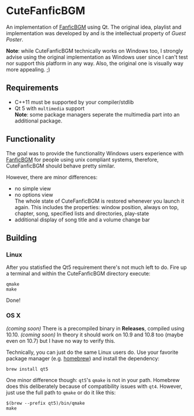 CuteFanficBGM
=============

An implementation of [FanficBGM](http://ks.renai.us/viewtopic.php?f=52&t=9907&start=3) using Qt.
The original idea, playlist and implementation was developed by and is the 
intellectual property of *Guest Poster*.

**Note**: while CuteFanficBGM technically works on Windows too, I strongly advise using
the original implementation as Windows user since I can't test nor support this
platform in any way. Also, the original one is visually way more appealing. ;)


Requirements
------------

 * C++11 must be supported by your compiler/stdlib
 * Qt 5 with `multimedia` support  
**Note**: some package managers seperate the multimedia part into an additional package.


Functionality
-------------

The goal was to provide the functionality Windows users experience with 
[FanficBGM](http://ks.renai.us/viewtopic.php?f=52&t=9907&start=3) for people 
using unix compliant systems, therefore, CuteFanficBGM should behave pretty
similar.

However, there are minor differences:

   * no simple view
   * no options view  
     The whole state of CuteFanficBGM is restored whenever you launch 
     it again. This includes the properties: window position, always on top,
     chapter, song, specified lists and directories, play-state
   * additional display of song title and a volume change bar


Building
--------

### Linux

After you statisfied the Qt5 requirement there's not much left to do.
Fire up a terminal and within the CuteFanficBGM directory execute:

    qmake
    make

Done!


### OS X

*(coming soon)* There is a precompiled binary in **Releases**, compiled using 10.10. *(coming soon)*
In theory it should work on 10.9 and 10.8 too (maybe even on 10.7) but I have
no way to verify this.

Technically, you can just do the same Linux users do. Use your favorite 
package manager (e.g. [homebrew](http://brew.sh)) and install the dependency:

    brew install qt5

One minor difference though: `qt5`'s `qmake` is not in your path. 
Homebrew does this deliberately because of compatibility issues with `qt4`.
However, just use the full path to `qmake` or do it like this:

    $(brew --prefix qt5)/bin/qmake
    make

